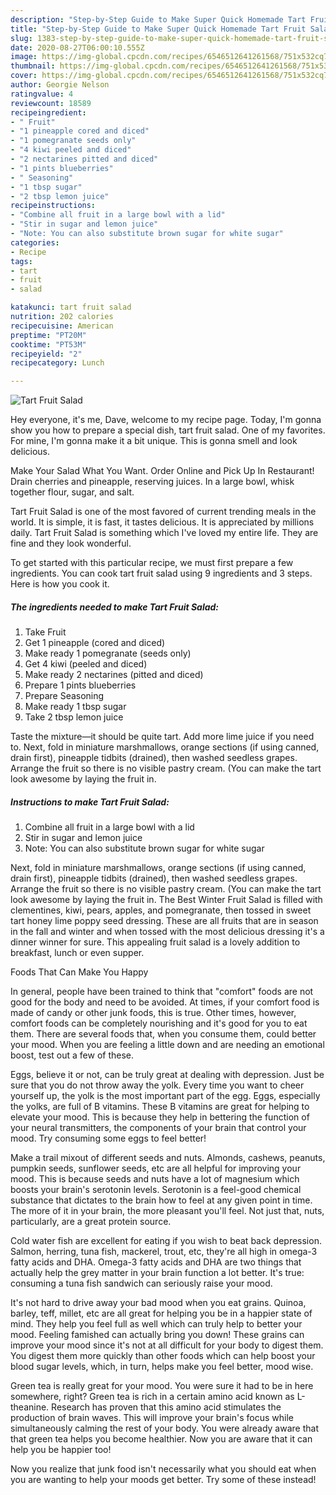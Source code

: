 ```yaml
---
description: "Step-by-Step Guide to Make Super Quick Homemade Tart Fruit Salad"
title: "Step-by-Step Guide to Make Super Quick Homemade Tart Fruit Salad"
slug: 1383-step-by-step-guide-to-make-super-quick-homemade-tart-fruit-salad
date: 2020-08-27T06:00:10.555Z
image: https://img-global.cpcdn.com/recipes/6546512641261568/751x532cq70/tart-fruit-salad-recipe-main-photo.jpg
thumbnail: https://img-global.cpcdn.com/recipes/6546512641261568/751x532cq70/tart-fruit-salad-recipe-main-photo.jpg
cover: https://img-global.cpcdn.com/recipes/6546512641261568/751x532cq70/tart-fruit-salad-recipe-main-photo.jpg
author: Georgie Nelson
ratingvalue: 4
reviewcount: 18589
recipeingredient:
- " Fruit"
- "1 pineapple cored and diced"
- "1 pomegranate seeds only"
- "4 kiwi peeled and diced"
- "2 nectarines pitted and diced"
- "1 pints blueberries"
- " Seasoning"
- "1 tbsp sugar"
- "2 tbsp lemon juice"
recipeinstructions:
- "Combine all fruit in a large bowl with a lid"
- "Stir in sugar and lemon juice"
- "Note: You can also substitute brown sugar for white sugar"
categories:
- Recipe
tags:
- tart
- fruit
- salad

katakunci: tart fruit salad 
nutrition: 202 calories
recipecuisine: American
preptime: "PT20M"
cooktime: "PT53M"
recipeyield: "2"
recipecategory: Lunch

---
```



![Tart Fruit Salad](https://img-global.cpcdn.com/recipes/6546512641261568/751x532cq70/tart-fruit-salad-recipe-main-photo.jpg)

Hey everyone, it's me, Dave, welcome to my recipe page. Today, I'm gonna show you how to prepare a special dish, tart fruit salad. One of my favorites. For mine, I'm gonna make it a bit unique. This is gonna smell and look delicious.

Make Your Salad What You Want. Order Online and Pick Up In Restaurant! Drain cherries and pineapple, reserving juices. In a large bowl, whisk together flour, sugar, and salt.

Tart Fruit Salad is one of the most favored of current trending meals in the world. It is simple, it is fast, it tastes delicious. It is appreciated by millions daily. Tart Fruit Salad is something which I've loved my entire life. They are fine and they look wonderful.


To get started with this particular recipe, we must first prepare a few ingredients. You can cook tart fruit salad using 9 ingredients and 3 steps. Here is how you cook it.

<!--inarticleads1-->

##### The ingredients needed to make Tart Fruit Salad:

1. Take  Fruit
1. Get 1 pineapple (cored and diced)
1. Make ready 1 pomegranate (seeds only)
1. Get 4 kiwi (peeled and diced)
1. Make ready 2 nectarines (pitted and diced)
1. Prepare 1 pints blueberries
1. Prepare  Seasoning
1. Make ready 1 tbsp sugar
1. Take 2 tbsp lemon juice


Taste the mixture—it should be quite tart. Add more lime juice if you need to. Next, fold in miniature marshmallows, orange sections (if using canned, drain first), pineapple tidbits (drained), then washed seedless grapes. Arrange the fruit so there is no visible pastry cream. (You can make the tart look awesome by laying the fruit in. 

<!--inarticleads2-->

##### Instructions to make Tart Fruit Salad:

1. Combine all fruit in a large bowl with a lid
1. Stir in sugar and lemon juice
1. Note: You can also substitute brown sugar for white sugar


Next, fold in miniature marshmallows, orange sections (if using canned, drain first), pineapple tidbits (drained), then washed seedless grapes. Arrange the fruit so there is no visible pastry cream. (You can make the tart look awesome by laying the fruit in. The Best Winter Fruit Salad is filled with clementines, kiwi, pears, apples, and pomegranate, then tossed in sweet tart honey lime poppy seed dressing. These are all fruits that are in season in the fall and winter and when tossed with the most delicious dressing it&#39;s a dinner winner for sure. This appealing fruit salad is a lovely addition to breakfast, lunch or even supper. 

Foods That Can Make You Happy


In general, people have been trained to think that "comfort" foods are not good for the body and need to be avoided. At times, if your comfort food is made of candy or other junk foods, this is true. Other times, however, comfort foods can be completely nourishing and it's good for you to eat them. There are several foods that, when you consume them, could better your mood. When you are feeling a little down and are needing an emotional boost, test out a few of these.

Eggs, believe it or not, can be truly great at dealing with depression. Just be sure that you do not throw away the yolk. Every time you want to cheer yourself up, the yolk is the most important part of the egg. Eggs, especially the yolks, are full of B vitamins. These B vitamins are great for helping to elevate your mood. This is because they help in bettering the function of your neural transmitters, the components of your brain that control your mood. Try consuming some eggs to feel better!

Make a trail mixout of different seeds and nuts. Almonds, cashews, peanuts, pumpkin seeds, sunflower seeds, etc are all helpful for improving your mood. This is because seeds and nuts have a lot of magnesium which boosts your brain's serotonin levels. Serotonin is a feel-good chemical substance that dictates to the brain how to feel at any given point in time. The more of it in your brain, the more pleasant you'll feel. Not just that, nuts, particularly, are a great protein source.

Cold water fish are excellent for eating if you wish to beat back depression. Salmon, herring, tuna fish, mackerel, trout, etc, they're all high in omega-3 fatty acids and DHA. Omega-3 fatty acids and DHA are two things that actually help the grey matter in your brain function a lot better. It's true: consuming a tuna fish sandwich can seriously raise your mood. 

It's not hard to drive away your bad mood when you eat grains. Quinoa, barley, teff, millet, etc are all great for helping you be in a happier state of mind. They help you feel full as well which can truly help to better your mood. Feeling famished can actually bring you down! These grains can improve your mood since it's not at all difficult for your body to digest them. You digest them more quickly than other foods which can help boost your blood sugar levels, which, in turn, helps make you feel better, mood wise.

Green tea is really great for your mood. You were sure it had to be in here somewhere, right? Green tea is rich in a certain amino acid known as L-theanine. Research has proven that this amino acid stimulates the production of brain waves. This will improve your brain's focus while simultaneously calming the rest of your body. You were already aware that that green tea helps you become healthier. Now you are aware that it can help you be happier too!

Now you realize that junk food isn't necessarily what you should eat when you are wanting to help your moods get better. Try some of these instead!

